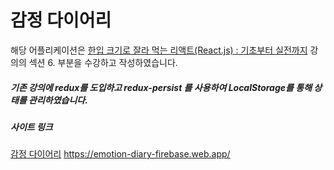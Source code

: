 # 감정 다이어리

해당 어플리케이션은 [한입 크기로 잘라 먹는 리액트(React.js) : 기초부터 실전까지](https://www.udemy.com/course/winterlood-react-basic/) 강의의 섹션 6. 부분을 수강하고 작성하였습니다.

##### 기존 강의에 redux를 도입하고 redux-persist 를 사용하여 LocalStorage를 통해 상태를 관리하였습니다.

##### 사이트 링크

[감정 다이어리](https://emotion-diary-firebase.web.app/) https://emotion-diary-firebase.web.app/
